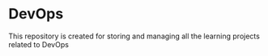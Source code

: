 # DevOps

This repository is created for storing and managing all the learning projects related to DevOps
